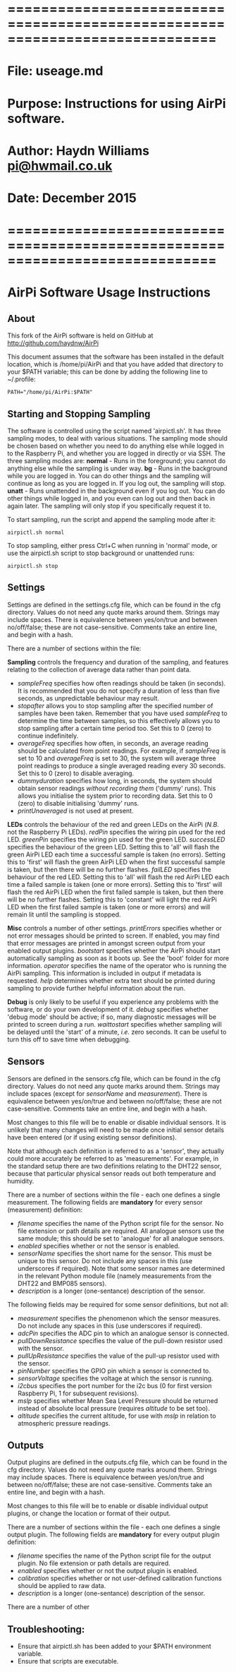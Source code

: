 # =============================================================================
# File:     useage.md
# Purpose:  Instructions for using AirPi software.
# Author:   Haydn Williams <pi@hwmail.co.uk>
# Date:     December 2015
# =============================================================================

# AirPi Software Usage Instructions

## About
This fork of the AirPi software is held on GitHub at http://github.com/haydnw/AirPi

This document assumes that the software has been installed in the default location,
which is /home/pi/AirPi and that you have added that directory to your $PATH variable;
this can be done by adding the following line to ~/.profile:
```shell
PATH="/home/pi/AirPi:$PATH"
```

## Starting and Stopping Sampling
The software is controlled using the script named 'airpictl.sh'. It has three
sampling modes, to deal with various situations. The sampling mode should be
chosen based on whether you need to do anything else while logged in to the
Raspberry Pi, and whether you are logged in directly or via SSH. The three
sampling modes are:
**normal** - Runs in the foreground; you cannot do anything else while the sampling
is under way.
**bg** - Runs in the background while you are logged in. You can do other things
and the sampling will continue as long as you are logged in. If you log out, the
sampling will stop.
**unatt** - Runs unattended in the background even if you log out. You can do other things while
logged in, and you even can log out and then back in again later. The sampling
will only stop if you specifically request it to.

To start sampling, run the script and append the sampling mode after it:
```shell
airpictl.sh normal
```

To stop sampling, either press Ctrl+C when running in 'normal' mode, or use
the airpictl.sh script to stop background or unattended runs:
```shell
airpictl.sh stop
```

## Settings
Settings are defined in the settings.cfg file, which can be found in the cfg
directory. Values do not need any quote marks around them. Strings may include
spaces. There is equivalence between yes/on/true and between no/off/false; these
are not case-sensitive. Comments take an entire line, and begin with a hash.

There are a number of sections within the file:

**Sampling** controls the frequency and duration of the sampling, and features
relating to the collection of average data rather than point data.
+ *sampleFreq* specifies how often readings should be taken (in seconds). It is
recommended that you do not specify a duration of less than five seconds, as
unpredictable behaviour may result.
+ *stopafter* allows you to stop sampling after the specified number of samples
have been taken. Remember that you have used *sampleFreq* to determine the time
between samples, so this effectively allows you to stop sampling after a certain
time period too. Set this to 0 (zero) to continue indefinitely.
+ *averageFreq* specifies how often, in seconds, an average reading should be
calculated from point readings. For example, if *sampleFreq* is set to 10 and
*averageFreq* is set to 30, the system will average three point readings to
produce a single averaged reading every 30 seconds. Set this to 0 (zero) to
disable averaging.
+ *dummyduration* specifies how long, in seconds, the system should obtain
sensor readings *without recording them* ('dummy' runs). This allows you initialise the system
prior to recording data. Set this to 0 (zero) to disable initialising 'dummy'
runs.
+ *printUnaveraged* is not used at present.


**LEDs** controls the behaviour of the red and green LEDs on the AirPi (*N.B.*
not the Raspberry Pi LEDs).
*redPin* specifies the wiring pin used for the red LED.
*greenPin* specifies the wiring pin used for the green LED.
*successLED* specifies the behaviour of the green LED. Setting this to 'all' will
flash the green AirPi LED each time a successful sample is taken (no errors).
Setting this to 'first' will flash the green AirPi LED when the first successful
sample is taken, but then there will be no further flashes.
*failLED* specifies the behaviour of the red LED. Setting this to 'all' will
flash the red AirPi LED each time a failed sample is taken (one or more errors).
Setting this to 'first' will flash the red AirPi LED when the first failed
sample is taken, but then there will be no further flashes. Setting this to
'constant' will light the red AirPi LED when the first failed sample is taken
(one or more errors) and will remain lit until the sampling is stopped.

**Misc** controls a number of other settings.
*printErrors* specifies whether or not error messages should be printed to screen.
If enabled, you may find that error messages are printed in amongst screen output
from your enabled output plugins.
*bootstart* specifies whether the AirPi should start automatically sampling as
soon as it boots up. See the 'boot' folder for more information.
*operator* specifies the name of the operator who is running the AirPi sampling.
This information is included in output if metadata is requested.
*help* determines whether extra text should be printed during sampling to provide
further helpful information about the run.

**Debug** is only likely to be useful if you experience any problems with the
software, or do your own development of it.
*debug* specifies whether 'debug mode' should be active; if so, many diagnostic
messages will be printed to screen during a run.
*waittostart* specifies whether sampling will be delayed until the 'start' of a
minute, *i.e.* zero seconds. It can be useful to turn this off to save time when
debugging.


## Sensors
Sensors are defined in the sensors.cfg file, which can be found in the cfg
directory. Values do not need any quote marks around them. Strings may include
spaces (except for *sensorName* and *measurement*). There is equivalence between
yes/on/true and between no/off/false; these are not case-sensitive.  Comments
take an entire line, and begin with a hash.

Most changes to this file will be to enable or disable individual sensors. It is
unlikely that many changes will need to be made once initial sensor details have
been entered (or if using existing sensor definitions).

Note that although each definition is referred to as a 'sensor', they actually
could more accurately be referred to as 'measurements'. For example, in the
standard setup there are two definitions relating to the DHT22 sensor, because
that particular physical sensor reads out both temperature and humidity.

There are a number of sections within the file - each one defines a single measurement.
The following fields are **mandatory** for every sensor (measurement) definition:
+ *filename* specifies the name of the Python script file for the sensor. No file
extension or path details are required. All analogue sensors use the same module;
this should be set to 'analogue' for all analogue sensors.
+ *enabled* specifies whether or not the sensor is enabled.
+ *sensorName* specifies the short name for the sensor. This must be unique to
this sensor. Do not include any spaces in this (use underscores if required). Note
that some sensor names are determined in the relevant Python module file (namely
measurements from the DHT22 and BMP085 sensors).
+ *description* is a longer (one-sentance) description of the sensor.

The following fields may be required for some sensor definitions, but not all:
+ *measurement* specifies the phenomenon which the sensor measures. Do not
include any spaces in this (use underscores if required).
+ *adcPin* specifies the ADC pin to which an analogue sensor is connected.
+ *pullDownResistance* specifies the value of the pull-down resistor used with the sensor.
+ *pullUpResistance* specifies the value of the pull-up resistor used with the sensor.
+ *pinNumber* specifies the GPIO pin which a sensor is connected to.
+ *sensorVoltage* specifies the voltage at which the sensor is running.
+ *i2cbus* specifies the port number for the i2c bus (0 for first version Raspberry Pi,
1 for subsequent revisions).
+ *mslp* specifies whether Mean Sea Level Pressure should be returned instead of
absolute local pressure (requires *altitude* to be set too).
+ *altitude* specifies the current altitude, for use with *mslp* in relation to
atmospheric pressure readings.


## Outputs
Output plugins are defined in the outputs.cfg file, which can be found in the cfg
directory. Values do not need any quote marks around them. Strings may include
spaces. There is equivalence between yes/on/true and between no/off/false; these
are not case-sensitive. Comments take an entire line, and begin with a hash.

Most changes to this file will be to enable or disable individual output plugins,
or change the location or format of their output.

There are a number of sections within the file - each one defines a single output
plugin. The following fields are **mandatory** for every output plugin definition:
+ *filename* specifies the name of the Python script file for the output plugin. No file
extension or path details are required.
+ *enabled* specifies whether or not the output plugin is enabled.
+ *calibration* specifies whether or not user-defined calibration functions should
be applied to raw data.
+ *description* is a longer (one-sentance) description of the sensor.

There are a number of other 




## Troubleshooting:
+ Ensure that airpictl.sh has been added to your $PATH environment variable.
+ Ensure that scripts are executable.